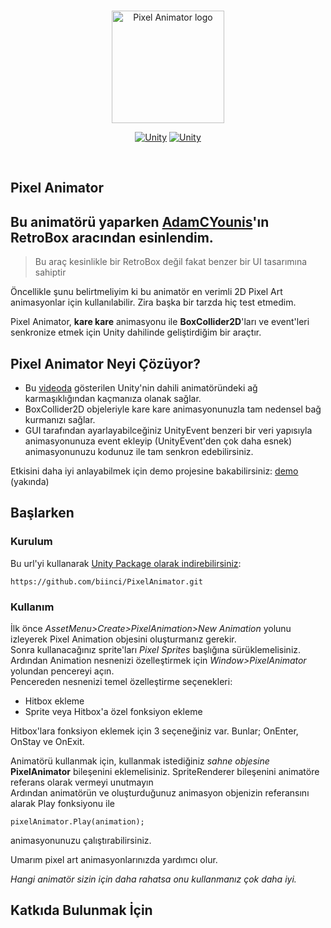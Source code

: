 <br/>
<p align="center">
  <a href="https://github.com/biinci/PixelAnimator">
    <picture>
      <img width="180" alt="Pixel Animator logo" src="https://github.com/user-attachments/assets/bfd74fa0-289d-459a-9a33-fec06b99d303">
    </picture>
  </a>
</p>
<p align="center">
  <a href="https://unity.com/releases/editor/whats-new/2023.2.20#installs"><img src="https://img.shields.io/badge/Unity-2023.2.7f1-blue?logo=unity" alt="Unity"></a>
  <a href="https://unity.com/releases/editor/archive"><img src="https://img.shields.io/badge/Unity-6000.0.23f1%2b-blue?logo=unity" alt="Unity"></a>

</p>
<br/>



Pixel Animator
------------------

## Bu animatörü yaparken [AdamCYounis](https://www.youtube.com/@AdamCYounis)'ın **RetroBox** aracından esinlendim.
> Bu araç kesinlikle bir RetroBox değil fakat benzer bir UI tasarımına sahiptir</em></h3>





Öncellikle şunu belirtmeliyim ki bu animatör en verimli 2D Pixel Art animasyonlar için kullanılabilir. Zira başka bir tarzda hiç test etmedim.

Pixel Animator, **kare kare** animasyonu ile **BoxCollider2D**'ları ve event'leri senkronize etmek için Unity dahilinde geliştirdiğim bir araçtır.



## **Pixel Animator Neyi Çözüyor?**


* Bu [videoda](https://www.youtube.com/watch?v=nBkiSJ5z-hE) gösterilen Unity'nin dahili animatöründeki ağ karmaşıklığından kaçmanıza olanak sağlar.
* BoxCollider2D objeleriyle kare kare animasyonunuzla tam nedensel bağ kurmanızı sağlar.
* GUI tarafından ayarlayabilceğiniz UnityEvent benzeri bir veri yapısıyla animasyonunuza event ekleyip (UnityEvent'den çok daha esnek) animasyonunuzu kodunuz ile tam senkron edebilirsiniz.

Etkisini daha iyi anlayabilmek için demo projesine bakabilirsiniz:
[demo]() (yakında)


## **Başlarken**



### **Kurulum**
Bu url'yi kullanarak [Unity Package olarak indirebilirsiniz](https://docs.unity3d.com/Manual/upm-ui-giturl.html):
```
https://github.com/biinci/PixelAnimator.git
```

### **Kullanım**
İlk önce *AssetMenu>Create>PixelAnimation>New Animation* yolunu izleyerek Pixel Animation objesini oluşturmanız gerekir.  
Sonra kullanacağınız sprite'ları *Pixel Sprites* başlığına sürüklemelisiniz.  
Ardından Animation nesnenizi özelleştirmek için *Window>PixelAnimator* yolundan pencereyi açın.  
Pencereden nesnenizi temel özelleştirme seçenekleri:
* Hitbox ekleme
* Sprite veya Hitbox'a özel fonksiyon ekleme

Hitbox'lara fonksiyon eklemek için 3 seçeneğiniz var. Bunlar; OnEnter, OnStay ve OnExit.

Animatörü kullanmak için, kullanmak istediğiniz *sahne objesine* **PixelAnimator** bileşenini eklemelisiniz.
SpriteRenderer bileşenini animatöre referans olarak vermeyi unutmayın  
Ardından animatörün ve oluşturduğunuz animasyon objenizin referansını alarak Play fonksiyonu ile
```
pixelAnimator.Play(animation);
```
animasyonunuzu çalıştırabilirsiniz.

[//]: # (![]&#40;https://github.com/biinci/PixelAnimator/blob/main/GIFs/Add_Animator_Component.gif&#41;)


Umarım pixel art animasyonlarınızda yardımcı olur.


*Hangi animatör sizin için daha rahatsa onu kullanmanız çok daha iyi.*


Katkıda Bulunmak İçin
------------------
